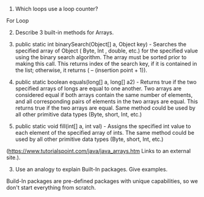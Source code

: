 1. Which loops use a loop counter?

For Loop


2. Describe 3 built-in methods for Arrays.

1. public static int binarySearch(Object[] a, Object key) - Searches the specified array of Object ( Byte, Int , double, etc.) for the specified value using the binary search algorithm. The array must be sorted prior to making this call. This returns index of the search key, if it is contained in the list; otherwise, it returns ( – (insertion point + 1)).

 

2. public static boolean equals(long[] a, long[] a2) - Returns true if the two specified arrays of longs are equal to one another. Two arrays are considered equal if both arrays contain the same number of elements, and all corresponding pairs of elements in the two arrays are equal. This returns true if the two arrays are equal. Same method could be used by all other primitive data types (Byte, short, Int, etc.)

3. public static void fill(int[] a, int val) - Assigns the specified int value to each element of the specified array of ints. The same method could be used by all other primitive data types (Byte, short, Int, etc.)

 

(https://www.tutorialspoint.com/java/java_arrays.htm Links to an external site.).


3. Use an analogy to explain Built-In packages. Give examples.

Build-In packages are pre-defined packages with unique capabilities, so we don't start everything from scratch.